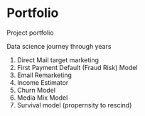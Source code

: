 # Portfolio
Project portfolio

Data science journey through years
1. Direct Mail target marketing
2. First Payment Default (Fraud Risk) Model
3. Email Remarketing
4. Income Estimator
5. Churn Model
6. Media Mix Model
7. Survival model (propernsity to rescind)
